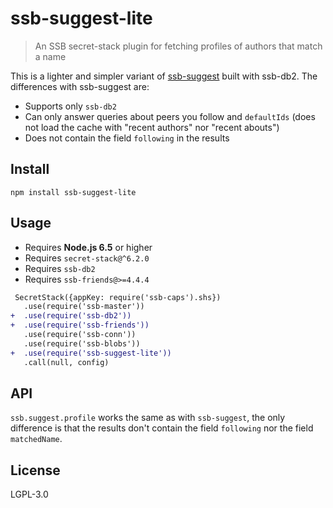 # ssb-suggest-lite

> An SSB secret-stack plugin for fetching profiles of authors that match a name

This is a lighter and simpler variant of [ssb-suggest](https://github.com/ssbc/ssb-suggest) built with ssb-db2. The differences with ssb-suggest are:

- Supports only `ssb-db2`
- Can only answer queries about peers you follow and `defaultIds` (does not load the cache with "recent authors" nor "recent abouts")
- Does not contain the field `following` in the results

## Install

```
npm install ssb-suggest-lite
```

## Usage

- Requires **Node.js 6.5** or higher
- Requires `secret-stack@^6.2.0`
- Requires `ssb-db2`
- Requires `ssb-friends@>=4.4.4`

```diff
 SecretStack({appKey: require('ssb-caps').shs})
   .use(require('ssb-master'))
+  .use(require('ssb-db2'))
+  .use(require('ssb-friends'))
   .use(require('ssb-conn'))
   .use(require('ssb-blobs'))
+  .use(require('ssb-suggest-lite'))
   .call(null, config)
```

## API

`ssb.suggest.profile` works the same as with `ssb-suggest`, the only difference is that the results don't contain the field `following` nor the field `matchedName`.

## License

LGPL-3.0
